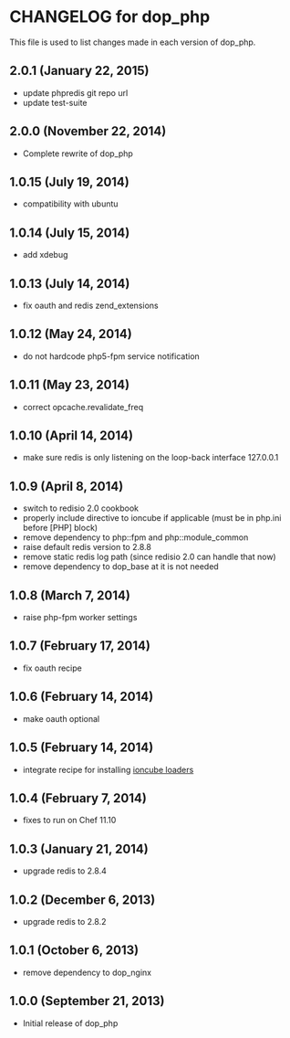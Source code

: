 # CHANGELOG for dop_php

This file is used to list changes made in each version of dop_php.

## 2.0.1 (January 22, 2015)

* update phpredis git repo url
* update test-suite

## 2.0.0 (November 22, 2014)

* Complete rewrite of dop_php

## 1.0.15 (July 19, 2014)

* compatibility with ubuntu

## 1.0.14 (July 15, 2014)

* add xdebug

## 1.0.13 (July 14, 2014)

* fix oauth and redis zend_extensions

## 1.0.12 (May 24, 2014)

* do not hardcode php5-fpm service notification

## 1.0.11 (May 23, 2014)

* correct opcache.revalidate_freq

## 1.0.10 (April 14, 2014)

* make sure redis is only listening on the loop-back interface 127.0.0.1

## 1.0.9  (April 8, 2014)

* switch to redisio 2.0 cookbook
* properly include directive to ioncube if applicable (must be in php.ini before [PHP] block)
* remove dependency to php::fpm and php::module_common
* raise default redis version to 2.8.8
* remove static redis log path (since redisio 2.0 can handle that now)
* remove dependency to dop_base at it is not needed

## 1.0.8  (March 7, 2014)

* raise php-fpm worker settings

## 1.0.7  (February 17, 2014)

* fix oauth recipe

## 1.0.6  (February 14, 2014)

* make oauth optional

## 1.0.5  (February 14, 2014)

* integrate recipe for installing [ioncube loaders](http://www.ioncube.com/loaders.php)

## 1.0.4  (February 7, 2014)

* fixes to run on Chef 11.10

## 1.0.3  (January 21, 2014)

* upgrade redis to 2.8.4

## 1.0.2  (December 6, 2013)

* upgrade redis to 2.8.2

## 1.0.1  (October 6, 2013)

* remove dependency to dop_nginx

## 1.0.0  (September 21, 2013)

* Initial release of dop_php